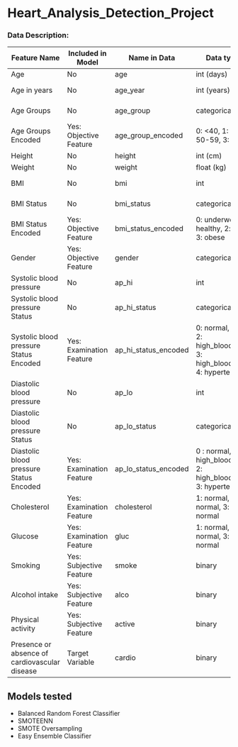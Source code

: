 # Heart_Analysis_Detection_Project

### Data Description:
| Feature Name | Included in Model  | Name in Data | Data type & units | Calculated column |
|---------|---------|---------|---------|--------|
| Age | No | age | int (days) |
| Age in years | No | age_year | int (years)| Calculated column |
| Age Groups | No | age_group | categorical code | Calculated column |
| Age Groups Encoded | Yes: Objective Feature | age_group_encoded | 0: <40, 1: 40-49, 2: 50-59, 3: 60-89 | Encoded |
| Height | No | height | int (cm) |
| Weight | No| weight | float (kg) |
| BMI | No | bmi | int | Calculated column |
| BMI Status | No | bmi_status | categorical code | Calculated column |
| BMI Status Encoded | Yes: Objective Feature | bmi_status_encoded | 0: underweight, 1: healthy, 2: overweight, 3: obese | Encoded |
| Gender | Yes: Objective Feature | gender | categorical code |
| Systolic blood pressure | No| ap_hi | int |
| Systolic blood pressure Status | No | ap_hi_status | categorical code | Calculated column |
| Systolic blood pressure Status Encoded | Yes: Examination Feature | ap_hi_status_encoded | 0: normal, 1: elevated, 2: high_blood_pressure_1, 3: high_blood_pressure_2, 4: hypertensive_crisis | Encoded |
| Diastolic blood pressure | No| ap_lo | int |
| Diastolic blood pressure Status | No | ap_lo_status | categorical code | Calculated column |
| Diastolic blood pressure Status Encoded | Yes: Examination Feature | ap_lo_status_encoded | 0 : normal, 1: high_blood_pressure_1, 2: high_blood_pressure_2, 3: hypertensive_crisis | Encoded |
| Cholesterol | Yes: Examination Feature | cholesterol | 1: normal, 2: above normal, 3: well above normal |
| Glucose | Yes: Examination Feature | gluc | 1: normal, 2: above normal, 3: well above normal |
| Smoking | Yes: Subjective Feature | smoke | binary |
| Alcohol intake | Yes: Subjective Feature | alco | binary |
| Physical activity | Yes: Subjective Feature | active | binary |
| Presence or absence of cardiovascular disease | Target Variable | cardio | binary | 

## Models tested
* Balanced Random Forest Classifier
* SMOTEENN
* SMOTE Oversampling
* Easy Ensemble Classifier
